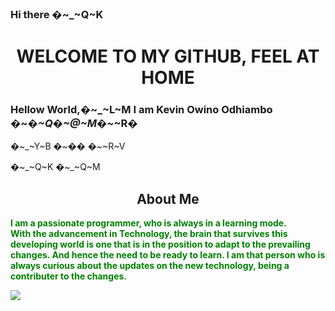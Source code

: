 ### Hi there �~_~Q~K
<center><h1>WELCOME TO MY GITHUB, FEEL AT HOME</h1></center>

### Hellow World,<b>�~_~L~M</b> I am Kevin Owino Odhiambo  �~_�~Q�~@~M�~_~R�

�~_~Y~B   �~_��  �~_~R~V 

�~_~Q~K �~_~Q~M

<center><h2>About Me</h2></center>
<p style="color:green">
<b>I am a passionate programmer, who is always in a learning mode.<br>
With the advancement in Technology, the brain that survives this developing world is one that is in the position to adapt to the prevailing changes. And hence the need to be ready to learn. I am that person who is always curious about the updates on the new technology, being a contributer to the changes.</b>
<br>

<img src="https://photos.google.com/photo/AF1QipMvSILhOIEmLciM4s7FgXS67A_IRiRt5Gw0dLo.png"
style="width: 50%, height: 50%">

</p>
